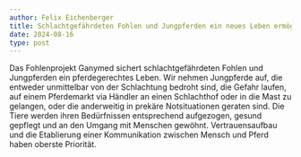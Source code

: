 ```yaml
---
author: Felix Eichenberger
title: Schlachtgefährdeten Fohlen und Jungpferden ein neues Leben ermöglichen
date: 2024-08-16
type: post
---
```


Das Fohlenprojekt Ganymed sichert schlachtgefährdeten Fohlen und Jungpferden ein pferdegerechtes Leben. Wir nehmen Jungpferde auf, die entweder unmittelbar von der Schlachtung bedroht sind, die Gefahr laufen, auf einem Pferdemarkt via Händler an einen Schlachthof oder in die Mast zu gelangen, oder die anderweitig in prekäre Notsituationen geraten sind. Die Tiere werden ihren Bedürfnissen entsprechend aufgezogen, gesund gepflegt und an den Umgang mit Menschen gewöhnt. Vertrauensaufbau und die Etablierung einer Kommunikation zwischen Mensch und Pferd haben oberste Priorität.
